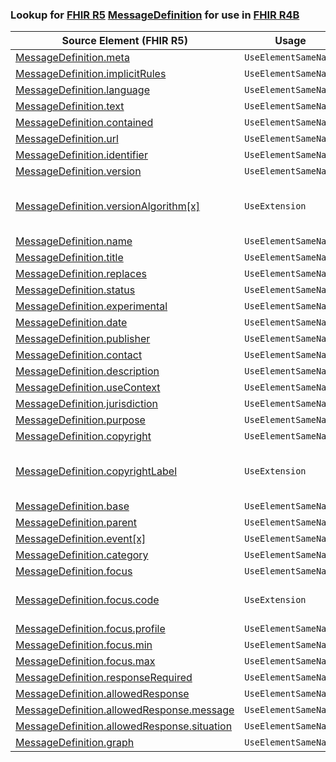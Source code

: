 ### Lookup for [FHIR R5](https://hl7.org/fhir/R5/) [MessageDefinition](https://hl7.org/fhir/R5/MessageDefinition.html) for use in [FHIR R4B](https://hl7.org/fhir/R4B/)

| Source Element (FHIR R5) | Usage | Target |
| -------------- | ----- | ------ |
| [MessageDefinition.meta](https://hl7.org/fhir/R5/MessageDefinition.html#resource) | `UseElementSameName` | [MessageDefinition.meta](https://hl7.org/fhir/R4B/MessageDefinition.html#resource) |
| [MessageDefinition.implicitRules](https://hl7.org/fhir/R5/MessageDefinition.html#resource) | `UseElementSameName` | [MessageDefinition.implicitRules](https://hl7.org/fhir/R4B/MessageDefinition.html#resource) |
| [MessageDefinition.language](https://hl7.org/fhir/R5/MessageDefinition.html#resource) | `UseElementSameName` | [MessageDefinition.language](https://hl7.org/fhir/R4B/MessageDefinition.html#resource) |
| [MessageDefinition.text](https://hl7.org/fhir/R5/MessageDefinition.html#resource) | `UseElementSameName` | [MessageDefinition.text](https://hl7.org/fhir/R4B/MessageDefinition.html#resource) |
| [MessageDefinition.contained](https://hl7.org/fhir/R5/MessageDefinition.html#resource) | `UseElementSameName` | [MessageDefinition.contained](https://hl7.org/fhir/R4B/MessageDefinition.html#resource) |
| [MessageDefinition.url](https://hl7.org/fhir/R5/MessageDefinition.html#resource) | `UseElementSameName` | [MessageDefinition.url](https://hl7.org/fhir/R4B/MessageDefinition.html#resource) |
| [MessageDefinition.identifier](https://hl7.org/fhir/R5/MessageDefinition.html#resource) | `UseElementSameName` | [MessageDefinition.identifier](https://hl7.org/fhir/R4B/MessageDefinition.html#resource) |
| [MessageDefinition.version](https://hl7.org/fhir/R5/MessageDefinition.html#resource) | `UseElementSameName` | [MessageDefinition.version](https://hl7.org/fhir/R4B/MessageDefinition.html#resource) |
| [MessageDefinition.versionAlgorithm[x]](https://hl7.org/fhir/R5/MessageDefinition.html#resource) | `UseExtension` | [http://hl7.org/fhir/5.0/StructureDefinition/extension-MessageDefinition.versionAlgorithm](StructureDefinition-ext-R5-MessageDefinition.versionAlgorithm.html) |
| [MessageDefinition.name](https://hl7.org/fhir/R5/MessageDefinition.html#resource) | `UseElementSameName` | [MessageDefinition.name](https://hl7.org/fhir/R4B/MessageDefinition.html#resource) |
| [MessageDefinition.title](https://hl7.org/fhir/R5/MessageDefinition.html#resource) | `UseElementSameName` | [MessageDefinition.title](https://hl7.org/fhir/R4B/MessageDefinition.html#resource) |
| [MessageDefinition.replaces](https://hl7.org/fhir/R5/MessageDefinition.html#resource) | `UseElementSameName` | [MessageDefinition.replaces](https://hl7.org/fhir/R4B/MessageDefinition.html#resource) |
| [MessageDefinition.status](https://hl7.org/fhir/R5/MessageDefinition.html#resource) | `UseElementSameName` | [MessageDefinition.status](https://hl7.org/fhir/R4B/MessageDefinition.html#resource) |
| [MessageDefinition.experimental](https://hl7.org/fhir/R5/MessageDefinition.html#resource) | `UseElementSameName` | [MessageDefinition.experimental](https://hl7.org/fhir/R4B/MessageDefinition.html#resource) |
| [MessageDefinition.date](https://hl7.org/fhir/R5/MessageDefinition.html#resource) | `UseElementSameName` | [MessageDefinition.date](https://hl7.org/fhir/R4B/MessageDefinition.html#resource) |
| [MessageDefinition.publisher](https://hl7.org/fhir/R5/MessageDefinition.html#resource) | `UseElementSameName` | [MessageDefinition.publisher](https://hl7.org/fhir/R4B/MessageDefinition.html#resource) |
| [MessageDefinition.contact](https://hl7.org/fhir/R5/MessageDefinition.html#resource) | `UseElementSameName` | [MessageDefinition.contact](https://hl7.org/fhir/R4B/MessageDefinition.html#resource) |
| [MessageDefinition.description](https://hl7.org/fhir/R5/MessageDefinition.html#resource) | `UseElementSameName` | [MessageDefinition.description](https://hl7.org/fhir/R4B/MessageDefinition.html#resource) |
| [MessageDefinition.useContext](https://hl7.org/fhir/R5/MessageDefinition.html#resource) | `UseElementSameName` | [MessageDefinition.useContext](https://hl7.org/fhir/R4B/MessageDefinition.html#resource) |
| [MessageDefinition.jurisdiction](https://hl7.org/fhir/R5/MessageDefinition.html#resource) | `UseElementSameName` | [MessageDefinition.jurisdiction](https://hl7.org/fhir/R4B/MessageDefinition.html#resource) |
| [MessageDefinition.purpose](https://hl7.org/fhir/R5/MessageDefinition.html#resource) | `UseElementSameName` | [MessageDefinition.purpose](https://hl7.org/fhir/R4B/MessageDefinition.html#resource) |
| [MessageDefinition.copyright](https://hl7.org/fhir/R5/MessageDefinition.html#resource) | `UseElementSameName` | [MessageDefinition.copyright](https://hl7.org/fhir/R4B/MessageDefinition.html#resource) |
| [MessageDefinition.copyrightLabel](https://hl7.org/fhir/R5/MessageDefinition.html#resource) | `UseExtension` | [http://hl7.org/fhir/5.0/StructureDefinition/extension-MessageDefinition.copyrightLabel](StructureDefinition-ext-R5-MessageDefinition.copyrightLabel.html) |
| [MessageDefinition.base](https://hl7.org/fhir/R5/MessageDefinition.html#resource) | `UseElementSameName` | [MessageDefinition.base](https://hl7.org/fhir/R4B/MessageDefinition.html#resource) |
| [MessageDefinition.parent](https://hl7.org/fhir/R5/MessageDefinition.html#resource) | `UseElementSameName` | [MessageDefinition.parent](https://hl7.org/fhir/R4B/MessageDefinition.html#resource) |
| [MessageDefinition.event[x]](https://hl7.org/fhir/R5/MessageDefinition.html#resource) | `UseElementSameName` | [MessageDefinition.event[x]](https://hl7.org/fhir/R4B/MessageDefinition.html#resource) |
| [MessageDefinition.category](https://hl7.org/fhir/R5/MessageDefinition.html#resource) | `UseElementSameName` | [MessageDefinition.category](https://hl7.org/fhir/R4B/MessageDefinition.html#resource) |
| [MessageDefinition.focus](https://hl7.org/fhir/R5/MessageDefinition.html#resource) | `UseElementSameName` | [MessageDefinition.focus](https://hl7.org/fhir/R4B/MessageDefinition.html#resource) |
| [MessageDefinition.focus.code](https://hl7.org/fhir/R5/MessageDefinition.html#resource) | `UseExtension` | [http://hl7.org/fhir/5.0/StructureDefinition/extension-MessageDefinition.focus.code](StructureDefinition-ext-R5-MessageDefinition.fo.code.html) |
| [MessageDefinition.focus.profile](https://hl7.org/fhir/R5/MessageDefinition.html#resource) | `UseElementSameName` | [MessageDefinition.focus.profile](https://hl7.org/fhir/R4B/MessageDefinition.html#resource) |
| [MessageDefinition.focus.min](https://hl7.org/fhir/R5/MessageDefinition.html#resource) | `UseElementSameName` | [MessageDefinition.focus.min](https://hl7.org/fhir/R4B/MessageDefinition.html#resource) |
| [MessageDefinition.focus.max](https://hl7.org/fhir/R5/MessageDefinition.html#resource) | `UseElementSameName` | [MessageDefinition.focus.max](https://hl7.org/fhir/R4B/MessageDefinition.html#resource) |
| [MessageDefinition.responseRequired](https://hl7.org/fhir/R5/MessageDefinition.html#resource) | `UseElementSameName` | [MessageDefinition.responseRequired](https://hl7.org/fhir/R4B/MessageDefinition.html#resource) |
| [MessageDefinition.allowedResponse](https://hl7.org/fhir/R5/MessageDefinition.html#resource) | `UseElementSameName` | [MessageDefinition.allowedResponse](https://hl7.org/fhir/R4B/MessageDefinition.html#resource) |
| [MessageDefinition.allowedResponse.message](https://hl7.org/fhir/R5/MessageDefinition.html#resource) | `UseElementSameName` | [MessageDefinition.allowedResponse.message](https://hl7.org/fhir/R4B/MessageDefinition.html#resource) |
| [MessageDefinition.allowedResponse.situation](https://hl7.org/fhir/R5/MessageDefinition.html#resource) | `UseElementSameName` | [MessageDefinition.allowedResponse.situation](https://hl7.org/fhir/R4B/MessageDefinition.html#resource) |
| [MessageDefinition.graph](https://hl7.org/fhir/R5/MessageDefinition.html#resource) | `UseElementSameName` | [MessageDefinition.graph](https://hl7.org/fhir/R4B/MessageDefinition.html#resource) |
